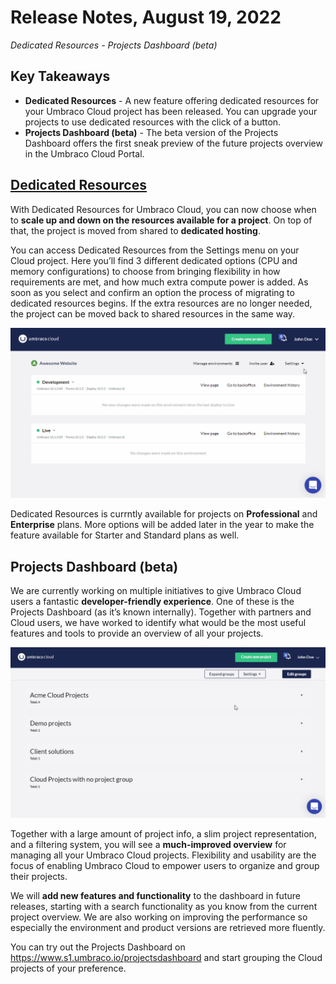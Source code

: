 # Release Notes, August 19, 2022

_Dedicated Resources - Projects Dashboard (beta)_

## Key Takeaways

- **Dedicated Resources** - A new feature offering dedicated resources for your Umbraco Cloud project has been released. You can upgrade your projects to use dedicated resources with the click of a button.
- **Projects Dashboard (beta)** - The beta version of the Projects Dashboard offers the first sneak preview of the future projects overview in the Umbraco Cloud Portal.

## [Dedicated Resources](https://our.umbraco.com/documentation/Umbraco-Cloud/Set-Up/Dedicated-Resources/)

With Dedicated Resources for Umbraco Cloud, you can now choose when to **scale up and down on the resources available for a project**. On top of that, the project is moved from shared to **dedicated hosting**. 

You can access Dedicated Resources from the Settings menu on your Cloud project. Here you’ll find 3 different dedicated options (CPU and memory configurations) to choose from bringing flexibility in how requirements are met, and how much extra compute power is added. As soon as you select and confirm an option the process of migrating to dedicated resources begins. If the extra resources are no longer needed, the project can be moved back to shared resources in the same way.

![ProjectsDashboard](images/DedicatedResourceMvp.gif)

Dedicated Resources is currntly available for projects on **Professional** and **Enterprise** plans. More options will be added later in the year to make the feature available for Starter and Standard plans as well. 

## Projects Dashboard (beta)

We are currently working on multiple initiatives to give Umbraco Cloud users a fantastic **developer-friendly experience**. One of these is the Projects Dashboard (as it’s known internally). Together with partners and Cloud users, we have worked to identify what would be the most useful features and tools to provide an overview of all your projects.

![ProjectsDashboard](images/ProjectsDashboard.gif)

Together with a large amount of project info, a slim project representation, and a filtering system, you will see a **much-improved overview** for managing all your Umbraco Cloud projects. Flexibility and usability are the focus of enabling Umbraco Cloud to empower users to organize and group their projects.

We will **add new features and functionality** to the dashboard in future releases, starting with a search functionality as you know from the current project overview. We are also working on improving the performance so especially the environment and product versions are retrieved more fluently.

You can try out the Projects Dashboard on https://www.s1.umbraco.io/projectsdashboard and start grouping the Cloud projects of your preference.
